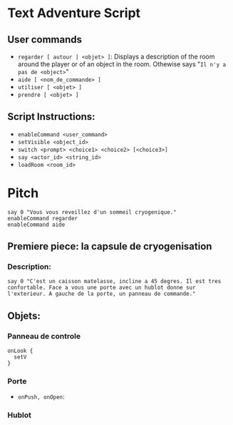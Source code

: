 
# Text Adventure Script

## User commands

* ```regarder [ autour | <objet> ]```: Displays a description of the room around the player or of an object in the room. Othewise says "```Il n'y a pas de <object>```"
* ```aide [ <nom_de_commande> ]```
* ```utiliser [ <objet> ]```
* ```prendre [ <objet> ]```

## Script Instructions:

* ```enableCommand <user_command>```
* ```setVisible <object_id>```
* ```switch <prompt> <choice1> <choice2> [<choice3>]```
* ```say <actor_id> <string_id>```
* ```loadRoom <room_id>```

# Pitch

```
say 0 "Vous vous reveillez d'un sommeil cryogenique."
enableCommand regarder
enableCommand aide
```

## Premiere piece: la capsule de cryogenisation

### Description:

```
say 0 "C'est un caisson matelasse, incline a 45 degres. Il est tres confortable. Face a vous une porte avec un hublot donne sur l'exterieur. A gauche de la porte, un panneau de commande."
```

## Objets:

### Panneau de controle
    
```
onLook {
  setV
}
``` 

### Porte

* ```onPush, onOpen```:   
 
### Hublot
